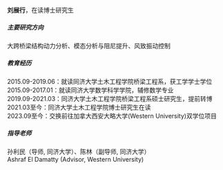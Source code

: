 **刘展行**，在读博士研究生

##### 主要研究方向  
大跨桥梁结构动力分析、模态分析与阻尼提升、风致振动控制  

##### 教育经历  
2015.09-2019.06：就读同济大学土木工程学院桥梁工程系，获工学学士学位 <br />
2015.09-2017.01：就读同济大学数学科学学院，辅修数学专业   <br />
2019.09-2021.03：同济大学土木工程学院桥梁工程系硕士研究生，提前转博 <br />
2021.03至今：同济大学土木工程学院博士研究生在读 <br />
2023.09至今：交换前往加拿大西安大略大学(Western University)双学位项目  

##### 指导老师
孙利民（导师, 同济大学）、陈林（副导师, 同济大学）<br />
Ashraf El Damatty (Advisor, Western University)
